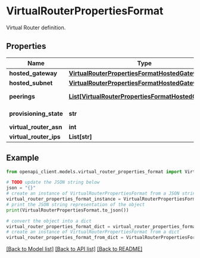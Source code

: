 # VirtualRouterPropertiesFormat

Virtual Router definition.

## Properties

Name | Type | Description | Notes
------------ | ------------- | ------------- | -------------
**hosted_gateway** | [**VirtualRouterPropertiesFormatHostedGateway**](VirtualRouterPropertiesFormatHostedGateway.md) |  | [optional] 
**hosted_subnet** | [**VirtualRouterPropertiesFormatHostedGateway**](VirtualRouterPropertiesFormatHostedGateway.md) |  | [optional] 
**peerings** | [**List[VirtualRouterPropertiesFormatHostedGateway]**](VirtualRouterPropertiesFormatHostedGateway.md) | List of references to VirtualRouterPeerings. | [optional] [readonly] 
**provisioning_state** | **str** | The current provisioning state. | [optional] [readonly] 
**virtual_router_asn** | **int** | VirtualRouter ASN. | [optional] 
**virtual_router_ips** | **List[str]** | VirtualRouter IPs. | [optional] 

## Example

```python
from openapi_client.models.virtual_router_properties_format import VirtualRouterPropertiesFormat

# TODO update the JSON string below
json = "{}"
# create an instance of VirtualRouterPropertiesFormat from a JSON string
virtual_router_properties_format_instance = VirtualRouterPropertiesFormat.from_json(json)
# print the JSON string representation of the object
print(VirtualRouterPropertiesFormat.to_json())

# convert the object into a dict
virtual_router_properties_format_dict = virtual_router_properties_format_instance.to_dict()
# create an instance of VirtualRouterPropertiesFormat from a dict
virtual_router_properties_format_from_dict = VirtualRouterPropertiesFormat.from_dict(virtual_router_properties_format_dict)
```
[[Back to Model list]](../README.md#documentation-for-models) [[Back to API list]](../README.md#documentation-for-api-endpoints) [[Back to README]](../README.md)


